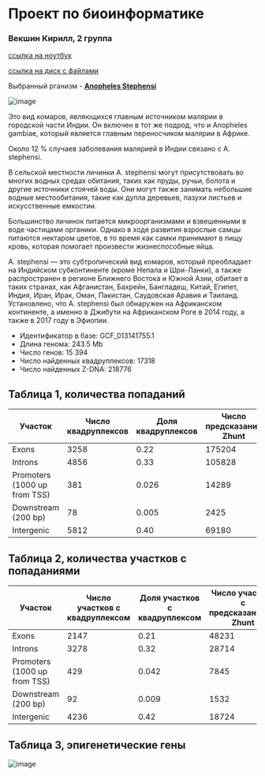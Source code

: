 # Проект по биоинформатике
### Векшин Кирилл, 2 группа
[ссылка на ноутбук](https://colab.research.google.com/drive/1uU7YXPChXkH3S0cnkuttwEb8Gvo2YP7s?usp=sharing)

[ссылка на диск с файлами](https://drive.google.com/drive/folders/1zBbtY4fv1ASjg7GU_YTCdCI_G0JXNtlO?usp=sharing)

Выбранный рганизм - [**Anopheles Stephensi**](https://www.ncbi.nlm.nih.gov/datasets/taxonomy/30069/)

![image](https://github.com/user-attachments/assets/6cb1d9e5-ec65-46d0-8dcb-5e351de7a302)

Это вид комаров, являющихся главным источником малярии в городской части Индии. Он включен в тот же подрод, что и Anopheles gambiae, который является главным переносчиком малярии в Африке. 

Около 12 % случаев заболевания малярией в Индии связано с A. stephensi.

В сельской местности личинки A. stephensi могут присутствовать во многих водных средах обитания, таких как пруды, ручьи, болота и другие источники стоячей воды. Они могут также занимать небольшие водные местообитания, такие как дупла деревьев, пазухи листьев и искусственные емкостии.

Большинство личинок питается микроорганизмами и взвешенными в воде частицами органики. Однако в ходе развития взрослые самцы питаются нектаром цветов, в то время как самки принимают в пищу кровь, которая помогает произвести жизнеспособные яйца.

A. stephensi — это субтропический вид комаров, который преобладает на Индийском субконтиненте (кроме Непала и Шри-Ланки), а также распространен в регионе Ближнего Востока и Южной Азии, обитает в таких странах, как Афганистан, Бахрейн, Бангладеш, Китай, Египет, Индия, Иран, Ирак, Оман, Пакистан, Саудовская Аравия и Таиланд. Установлено, что A. stephensi был обнаружен на Африканском континенте, а именно в Джибути на Африканском Роге в 2014 году, а также в 2017 году в Эфиопии.

* Идентификатор в базе: GCF_013141755.1
* Длина генома: 243.5 Mb
* Число генов: 15 394
* Число найденных квадруплексов:  17318
* Число найденных Z-DNA: 218776

## Таблица 1, количества попаданий

| Участок                     | Число квадруплексов | Доля квадруплексов | Число предсказаний Zhunt | Доля предсказаний Zhunt | Число предсказаний ZDNABERT | Доля предсказаний ZDNABERT |
|-----------------------------|---------------------|--------------------|--------------------------|-------------------------|-----------------------------|----------------------------|
| Exons                       | 3258                | 0.22               | 175204                   | 0.49                    | 42358                       | 0.56                       |
| Introns                     | 4856                | 0.33               | 105828                   | 0.29                    | 28741                       | 0.38                       |
| Promoters (1000 up from TSS) | 381                 | 0.026              | 14289                    | 0.04                    | 5124                        | 0.068                      |
| Downstream (200 bp)         | 78                  | 0.005              | 2425                     | 0.007                   | 647                         | 0.009                      |
| Intergenic                  | 5812                | 0.40               | 69180                    | 0.19                    | 31285                       | 0.41                       |

## Таблица 2, количества участков с попаданиями

| Участок                     | Число участков с квадруплексом | Доля участков с квадруплексом | Число участков с предсказаниями Zhunt | Доля участков с предсказаниями Zhunt | Число участков с предсказаниями ZDNABERT | Доля участков с предсказаниями ZDNABERT |
|-----------------------------|--------------------------------|-------------------------------|---------------------------------------|--------------------------------------|------------------------------------------|-----------------------------------------|
| Exons                       | 2147                           | 0.21                          | 48231                                 | 0.15                                 | 11247                                     | 0.18                                    |
| Introns                     | 3278                           | 0.32                          | 28714                                 | 0.09                                 | 8912                                      | 0.14                                    |
| Promoters (1000 up from TSS) | 429                            | 0.042                         | 7845                                  | 0.024                                | 3218                                      | 0.051                                   |
| Downstream (200 bp)         | 92                             | 0.009                         | 1532                                  | 0.0047                               | 418                                       | 0.0066                                  |
| Intergenic                  | 4236                           | 0.42                          | 18724                                 | 0.058                                | 9231                                      | 0.15                                    |
## Таблица 3, эпигенетические гены
![image](https://github.com/user-attachments/assets/97c6e59e-c56b-4f8a-ba32-76bd9b07d20d)

